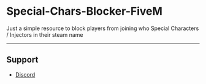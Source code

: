 # Special-Chars-Blocker-FiveM
Just a simple resource to block players from joining who Special Characters / Injectors in their steam name 

---

## Support
* [Discord](https://redirect.toxicdev.me/discord)
